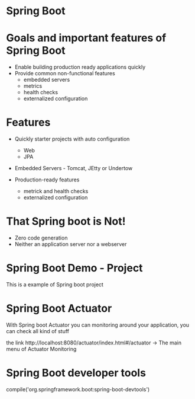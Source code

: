 # Spring Boot

# Goals and important features of Spring Boot
- Enable building production ready applications quickly
- Provide common non-functional features
	- embedded servers
	- metrics
	- health checks
	- externalized configuration

# Features
- Quickly starter projects with auto configuration
	- Web
	- JPA
- Embedded Servers - Tomcat, JEtty or Undertow

- Production-ready features
	- metrick and health checks
	- externalized configuration

# That Spring boot is Not!
- Zero code generation
- Neither an application server nor a webserver

# Spring Boot Demo - Project 
This is a example of Spring boot project

# Spring Boot Actuator
With Spring boot Actuator you can monitoring around your application, you can check all kind of stuff

the link http://localhost:8080/actuator/index.html#/actuator -> The main menu of Actuator Monitoring

# Spring Boot developer tools

compile('org.springframework.boot:spring-boot-devtools')

